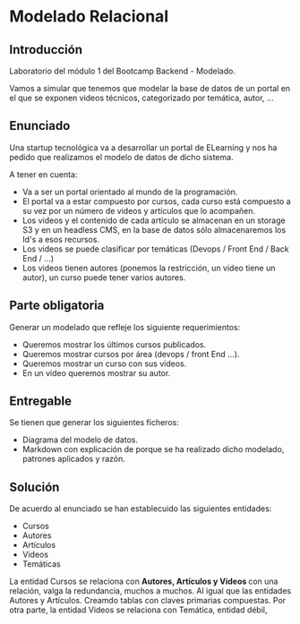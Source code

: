 # Modelado Relacional

## Introducción

Laboratorio del módulo 1 del Bootcamp Backend - Modelado.

Vamos a simular que tenemos que modelar la base de datos de un portal en el que se exponen videos técnicos, categorizado por temática, autor, ...

## Enunciado

Una startup tecnológica va a desarrollar un portal de ELearning y nos ha pedido que realizamos el modelo de datos de dicho sistema.

A tener en cuenta:

<ul>
  <li>Va a ser un portal orientado al mundo de la programación.</li>
  <li>El portal va a estar compuesto por cursos, cada curso está compuesto a su vez por un número de videos y artículos que lo acompañen.</li>
  <li>Los videos y el contenido de cada artículo se almacenan en un storage S3 y en un headless CMS, en la base de datos sólo almacenaremos los Id's a esos recursos.   </li>
  <li>Los videos se puede clasificar por temáticas (Devops / Front End / Back End / ...)</li>
  <li>Los videos tienen autores (ponemos la restricción, un video tiene un autor), un curso puede tener varios autores.
</li>
</ul>

## Parte obligatoria

Generar un modelado que refleje los siguiente requerimientos:

<ul>
  <li>Queremos mostrar los últimos cursos publicados.</li>
  <li>Queremos mostrar cursos por área (devops / front End ...).</li>
  <li>Queremos mostrar un curso con sus videos.</li>
  <li>En un video queremos mostrar su autor.</li>
</ul>

## Entregable

Se tienen que generar los siguientes ficheros:

<ul>
  <li>Diagrama del modelo de datos.</li>
  <li>Markdown con explicación de porque se ha realizado dicho modelado, patrones aplicados y razón.
</li>
</ul>

## Solución

De acuerdo al enunciado se han establecuido las siguientes entidades:

<ul>
  <li>Cursos</li>
  <li>Autores</li>
  <li>Artículos</li>
  <li>Videos</li>
  <li>Temáticas</li>
</ul>

La entidad Cursos se relaciona con <b> Autores, Artículos y Videos </b> con una relación, valga la redundancia, muchos a muchos. Al igual que las entidades Autores y Artículos. Creamdo tablas con claves primarias compuestas. Por otra parte, la entidad Videos se relaciona con Temática, entidad débil, 









